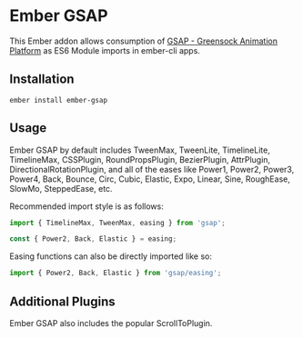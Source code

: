 # Ember GSAP

This Ember addon allows consumption of [GSAP - Greensock Animation Platform](https://github.com/greensock/GreenSock-JS) as ES6 Module imports in ember-cli apps.

## Installation

`ember install ember-gsap`

## Usage

Ember GSAP by default includes TweenMax, TweenLite, TimelineLite, TimelineMax, CSSPlugin, RoundPropsPlugin, BezierPlugin, AttrPlugin, DirectionalRotationPlugin, and all of the eases like Power1, Power2, Power3, Power4, Back, Bounce, Circ, Cubic, Elastic, Expo, Linear, Sine, RoughEase, SlowMo, SteppedEase, etc.

Recommended import style is as follows:

```javascript
import { TimelineMax, TweenMax, easing } from 'gsap';

const { Power2, Back, Elastic } = easing;
```

Easing functions can also be directly imported like so:

```javascript
import { Power2, Back, Elastic } from 'gsap/easing';
```

## Additional Plugins

Ember GSAP also includes the popular ScrollToPlugin.
